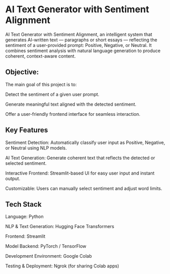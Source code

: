 # AI Text Generator with Sentiment Alignment

AI Text Generator with Sentiment Alignment, an intelligent system that generates AI-written text — paragraphs or short essays — reflecting the sentiment of a user-provided prompt: Positive, Negative, or Neutral. It combines sentiment analysis with natural language generation to produce coherent, context-aware content.

## Objective:

The main goal of this project is to:

Detect the sentiment of a given user prompt.

Generate meaningful text aligned with the detected sentiment.

Offer a user-friendly frontend interface for seamless interaction.

## Key Features

Sentiment Detection: Automatically classify user input as Positive, Negative, or Neutral using NLP models.

AI Text Generation: Generate coherent text that reflects the detected or selected sentiment.

Interactive Frontend: Streamlit-based UI for easy user input and instant output.

Customizable: Users can manually select sentiment and adjust word limits.

## Tech Stack

Language: Python

NLP & Text Generation: Hugging Face Transformers

Frontend: Streamlit

Model Backend: PyTorch / TensorFlow

Development Environment: Google Colab

Testing & Deployment: Ngrok (for sharing Colab apps)
